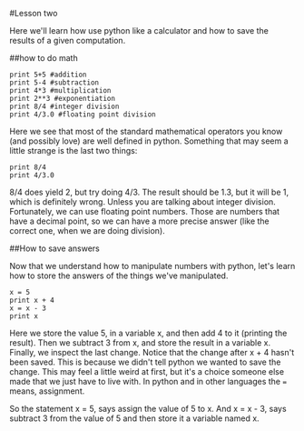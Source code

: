 #Lesson two

Here we'll learn how use python like a calculator and how to save the results of a given computation.

##how to do math

```
print 5+5 #addition
print 5-4 #subtraction
print 4*3 #multiplication
print 2**3 #exponentiation
print 8/4 #integer division
print 4/3.0 #floating point division
```

Here we see that most of the standard mathematical operators you know (and possibly love) are well defined in python.  Something that may seem a little strange is the last two things:

```
print 8/4
print 4/3.0
```

8/4 does yield 2, but try doing 4/3.  The result should be 1.3, but it will be 1, which is definitely wrong.  Unless you are talking about integer division.  Fortunately, we can use floating point numbers.  Those are numbers that have a decimal point, so we can have a more precise answer (like the correct one, when we are doing division).  

##How to save answers

Now that we understand how to manipulate numbers with python, let's learn how to store the answers of the things we've manipulated.

```
x = 5
print x + 4
x = x - 3
print x
```

Here we store the value 5, in a variable x, and then add 4 to it (printing the result).  Then we subtract 3 from x, and store the result in a variable x.  Finally, we inspect the last change.  Notice that the change after x + 4 hasn't been saved.  This is because we didn't tell python we wanted to save the change.  This may feel a little weird at first, but it's a choice someone else made that we just have to live with.  In python and in other languages the `=` means, assignment.  

So the statement x = 5, says assign the value of 5 to x.  And x = x - 3, says subtract 3 from the value of 5 and then store it a variable named x.  


